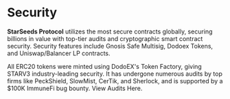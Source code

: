 # Security

**StarSeeds Protocol** utilizes the most secure contracts globally, securing billions in value with top-tier audits and cryptographic smart contract security. Security features include Gnosis Safe Multisig, Dodoex Tokens, and Uniswap/Balancer LP contracts.

All ERC20 tokens were minted using DodoEX's Token Factory, giving STARV3 industry-leading security. It has undergone numerous audits by top firms like PeckShield, SlowMist, CerTik, and Sherlock, and is supported by a $100K ImmuneFi bug bounty. View Audits Here.
